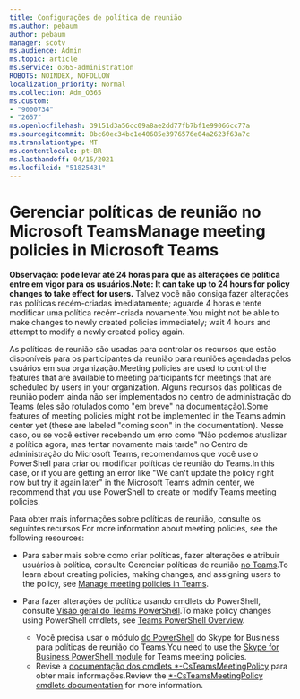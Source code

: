 ```yaml
---
title: Configurações de política de reunião
ms.author: pebaum
author: pebaum
manager: scotv
ms.audience: Admin
ms.topic: article
ms.service: o365-administration
ROBOTS: NOINDEX, NOFOLLOW
localization_priority: Normal
ms.collection: Adm_O365
ms.custom:
- "9000734"
- "2657"
ms.openlocfilehash: 39151d3a56cc09a8ae2dd77fb7bf1e99066cc77a
ms.sourcegitcommit: 8bc60ec34bc1e40685e3976576e04a2623f63a7c
ms.translationtype: MT
ms.contentlocale: pt-BR
ms.lasthandoff: 04/15/2021
ms.locfileid: "51825431"
---
```

# <a name="manage-meeting-policies-in-microsoft-teams"></a><span data-ttu-id="fc3ee-102">Gerenciar políticas de reunião no Microsoft Teams</span><span class="sxs-lookup"><span data-stu-id="fc3ee-102">Manage meeting policies in Microsoft Teams</span></span>

<span data-ttu-id="fc3ee-103">**Observação: pode levar até 24 horas para que as alterações de política entre em vigor para os usuários.**</span><span class="sxs-lookup"><span data-stu-id="fc3ee-103">**Note: It can take up to 24 hours for policy changes to take effect for users.**</span></span> <span data-ttu-id="fc3ee-104">Talvez você não consiga fazer alterações nas políticas recém-criadas imediatamente; aguarde 4 horas e tente modificar uma política recém-criada novamente.</span><span class="sxs-lookup"><span data-stu-id="fc3ee-104">You might not be able to make changes to newly created policies immediately; wait 4 hours and attempt to modify a newly created policy again.</span></span>

<span data-ttu-id="fc3ee-105">As políticas de reunião são usadas para controlar os recursos que estão disponíveis para os participantes da reunião para reuniões agendadas pelos usuários em sua organização.</span><span class="sxs-lookup"><span data-stu-id="fc3ee-105">Meeting policies are used to control the features that are available to meeting participants for meetings that are scheduled by users in your organization.</span></span> <span data-ttu-id="fc3ee-106">Alguns recursos das políticas de reunião podem ainda não ser implementados no centro de administração do Teams (eles são rotulados como "em breve" na documentação).</span><span class="sxs-lookup"><span data-stu-id="fc3ee-106">Some features of meeting policies might not be implemented in the Teams admin center yet (these are labeled "coming soon" in the documentation).</span></span> <span data-ttu-id="fc3ee-107">Nesse caso, ou se você estiver recebendo um erro como "Não podemos atualizar a política agora, mas tentar novamente mais tarde" no Centro de administração do Microsoft Teams, recomendamos que você use o PowerShell para criar ou modificar políticas de reunião do Teams.</span><span class="sxs-lookup"><span data-stu-id="fc3ee-107">In this case, or if you are getting an error like "We can't update the policy right now but try it again later" in the Microsoft Teams admin center, we recommend that you use PowerShell to create or modify Teams meeting policies.</span></span> 

<span data-ttu-id="fc3ee-108">Para obter mais informações sobre políticas de reunião, consulte os seguintes recursos:</span><span class="sxs-lookup"><span data-stu-id="fc3ee-108">For more information about meeting policies, see the following resources:</span></span>

- <span data-ttu-id="fc3ee-109">Para saber mais sobre como criar políticas, fazer alterações e atribuir usuários à política, consulte Gerenciar políticas de reunião [no Teams](https://docs.microsoft.com/microsoftteams/meeting-policies-in-teams).</span><span class="sxs-lookup"><span data-stu-id="fc3ee-109">To learn about creating policies, making changes, and assigning users to the policy, see [Manage meeting policies in Teams](https://docs.microsoft.com/microsoftteams/meeting-policies-in-teams).</span></span>

- <span data-ttu-id="fc3ee-110">Para fazer alterações de política usando cmdlets do PowerShell, consulte [Visão geral do Teams PowerShell](https://docs.microsoft.com/microsoftteams/teams-powershell-overview).</span><span class="sxs-lookup"><span data-stu-id="fc3ee-110">To make policy changes using PowerShell cmdlets, see [Teams PowerShell Overview](https://docs.microsoft.com/microsoftteams/teams-powershell-overview).</span></span> 
    - <span data-ttu-id="fc3ee-111">Você precisa usar o módulo [do PowerShell](https://docs.microsoft.com/skypeforbusiness/set-up-your-computer-for-windows-powershell/download-and-install-the-skype-for-business-online-connector) do Skype for Business para políticas de reunião do Teams.</span><span class="sxs-lookup"><span data-stu-id="fc3ee-111">You need to use the [Skype for Business PowerShell module](https://docs.microsoft.com/skypeforbusiness/set-up-your-computer-for-windows-powershell/download-and-install-the-skype-for-business-online-connector) for Teams meeting policies.</span></span> 
    - <span data-ttu-id="fc3ee-112">Revise a [documentação dos cmdlets \*-CsTeamsMeetingPolicy](https://docs.microsoft.com/search/?search=CsTeamsMeetingPolicy&view=skype-ps) para obter mais informações.</span><span class="sxs-lookup"><span data-stu-id="fc3ee-112">Review the [\*-CsTeamsMeetingPolicy cmdlets documentation](https://docs.microsoft.com/search/?search=CsTeamsMeetingPolicy&view=skype-ps) for more information.</span></span>

